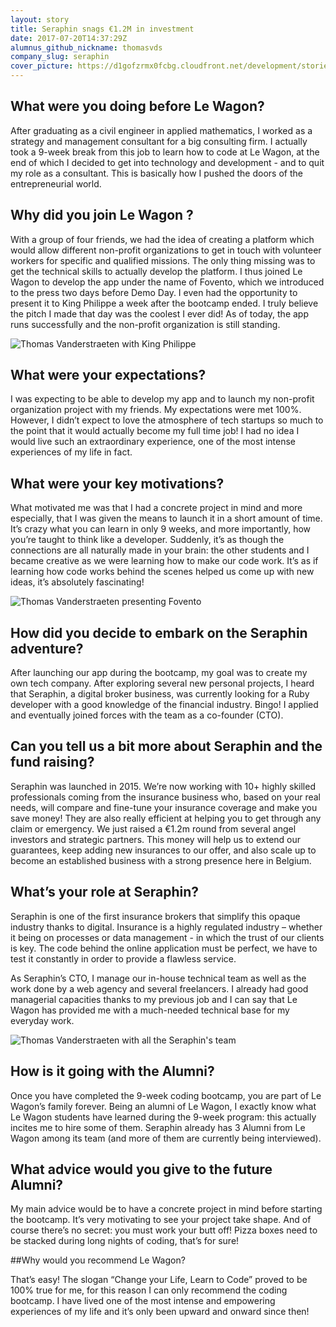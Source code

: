 ```yaml
---
layout: story
title: Seraphin snags €1.2M in investment
date: 2017-07-20T14:37:29Z
alumnus_github_nickname: thomasvds
company_slug: seraphin
cover_picture: https://d1gofzrmx0fcbg.cloudfront.net/development/stories/pictures/000/000/016/cover/ca0c9e1d2e3324868d03726a1c131743b353cb91.jpg?1500561448
---
```


## What were you doing before Le Wagon?

After graduating as a civil engineer in applied mathematics, I worked as a strategy and management consultant for a big consulting firm. I actually took a 9-week break from this job to learn how to code at Le Wagon, at the end of which I decided to get into technology and development - and to quit my role as a consultant. This is basically how I pushed the doors of the entrepreneurial world.

## Why did you join Le Wagon ?

With a group of four friends, we had the idea of creating a platform which would allow different non-profit organizations to get in touch with volunteer workers for specific and qualified missions. The only thing missing was to get the technical skills to actually develop the platform. I thus joined Le Wagon to develop the app under the name of Fovento, which we introduced to the press two days before Demo Day. I even had the opportunity to present it to King Philippe a week after the bootcamp ended. I truly believe the pitch I made that day was the coolest I ever did! As of today, the app runs successfully and the non-profit organization is still standing.

<p><img src="https://raw.githubusercontent.com/lewagon/www-images/master/testimonials/thomasvanderstraeten/thomas-vanderstraeten-cto-at-seraphin-2.jpg" alt="Thomas Vanderstraeten with King Philippe"></p>

## What were your expectations?

I was expecting to be able to develop my app and to launch my non-profit organization project with my friends. My expectations were met 100%. However, I didn’t expect to love the atmosphere of tech startups so much to the point that it would actually become my full time job! I had no idea I would live such an extraordinary experience, one of the most intense experiences of my life in fact.

## What were your key motivations?

What motivated me was that I had a concrete project in mind and more especially, that I was given the means to launch it in a short amount of time. It’s crazy what you can learn in only 9 weeks, and more importantly, how you’re taught to think like a developer. Suddenly, it’s as though the connections are all naturally made in your brain: the other students and I became creative as we were learning how to make our code work. It’s as if learning how code works behind the scenes helped us come up with new ideas, it’s absolutely fascinating!

<p><img src="https://raw.githubusercontent.com/lewagon/www-images/master/testimonials/thomasvanderstraeten/thomas-vanderstraeten-cto-at-seraphin-3.jpg" alt="Thomas Vanderstraeten presenting Fovento"></p>

## How did you decide to embark on the Seraphin adventure?

After launching our app during the bootcamp, my goal was to create my own tech company. After exploring several new personal projects, I heard that Seraphin, a digital broker business, was currently looking for a Ruby developer with a good knowledge of the financial industry. Bingo! I applied and eventually joined forces with the team as a co-founder (CTO).

## Can you tell us a bit more about Seraphin and the fund raising?

Seraphin was launched in 2015. We’re now working with 10+ highly skilled professionals coming from the insurance business who, based on your real needs, will compare and fine-tune your insurance coverage and make you save money! They are also really efficient at helping you to get through any claim or emergency. We just raised a €1.2m round from several angel investors and strategic partners. This money will help us to extend our guarantees, keep adding new insurances to our offer, and also scale up to become an established business with a strong presence here in Belgium.

## What’s your role at Seraphin?

Seraphin is one of the first insurance brokers that simplify this opaque industry thanks to digital. Insurance is a highly regulated industry – whether it being on processes or data management - in which the trust of our clients is key. The code behind the online application must be perfect, we have to test it constantly in order to provide a flawless service.

As Seraphin’s CTO, I manage our in-house technical team as well as the work done by a web agency and several freelancers. I already had good managerial capacities thanks to my previous job and I can say that Le Wagon has provided me with a much-needed technical base for my everyday work.

<p><img src="https://raw.githubusercontent.com/lewagon/www-images/master/testimonials/thomasvanderstraeten/thomas-vanderstraeten-cto-at-seraphin-1.jpg" alt="Thomas Vanderstraeten with all the Seraphin's team"></p>

## How is it going with the Alumni?

Once you have completed the 9-week coding bootcamp, you are part of Le Wagon’s family forever. Being an alumni of Le Wagon, I exactly know what Le Wagon students have learned during the 9-week program: this actually incites me to hire some of them. Seraphin already has 3 Alumni from Le Wagon among its team (and more of them are currently being interviewed).

## What advice would you give to the future Alumni?

My main advice would be to have a concrete project in mind before starting the bootcamp. It’s very motivating to see your project take shape. And of course there’s no secret: you must work your butt off! Pizza boxes need to be stacked during long nights of coding, that’s for sure!

##Why would you recommend Le Wagon?

That’s easy! The slogan “Change your Life, Learn to Code” proved to be 100% true for me, for this reason I can only recommend the coding bootcamp. I have lived one of the most intense and empowering experiences of my life and it’s only been upward and onward since then!
